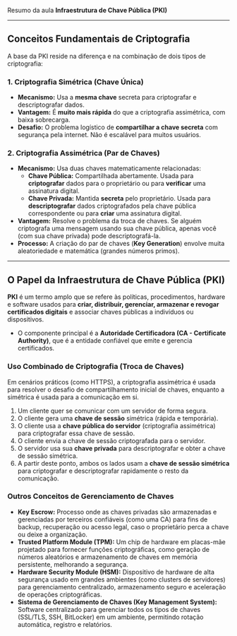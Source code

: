 Resumo da aula **Infraestrutura de Chave Pública (PKI)** 

---

## Conceitos Fundamentais de Criptografia

A base da PKI reside na diferença e na combinação de dois tipos de criptografia:

### 1. Criptografia Simétrica (Chave Única)
* **Mecanismo:** Usa a **mesma chave** secreta para criptografar e descriptografar dados.
* **Vantagem:** É **muito mais rápida** do que a criptografia assimétrica, com baixa sobrecarga.
* **Desafio:** O problema logístico de **compartilhar a chave secreta** com segurança pela internet. Não é escalável para muitos usuários.

### 2. Criptografia Assimétrica (Par de Chaves)
* **Mecanismo:** Usa duas chaves matematicamente relacionadas:
    * **Chave Pública:** Compartilhada abertamente. Usada para **criptografar** dados para o proprietário ou para **verificar** uma assinatura digital.
    * **Chave Privada:** Mantida **secreta** pelo proprietário. Usada para **descriptografar** dados criptografados pela chave pública correspondente ou para **criar** uma assinatura digital.
* **Vantagem:** Resolve o problema da troca de chaves. Se alguém criptografa uma mensagem usando sua chave pública, apenas você (com sua chave privada) pode descriptografá-la.
* **Processo:** A criação do par de chaves (**Key Generation**) envolve muita aleatoriedade e matemática (grandes números primos).

---

## O Papel da Infraestrutura de Chave Pública (PKI)

**PKI** é um termo amplo que se refere às políticas, procedimentos, hardware e software usados para **criar, distribuir, gerenciar, armazenar e revogar certificados digitais** e associar chaves públicas a indivíduos ou dispositivos.

* O componente principal é a **Autoridade Certificadora (CA - Certificate Authority)**, que é a entidade confiável que emite e gerencia certificados.

### Uso Combinado de Criptografia (Troca de Chaves)
Em cenários práticos (como HTTPS), a criptografia assimétrica é usada para resolver o desafio de compartilhamento inicial de chaves, enquanto a simétrica é usada para a comunicação em si.

1.  Um cliente quer se comunicar com um servidor de forma segura.
2.  O cliente gera uma **chave de sessão** simétrica (rápida e temporária).
3.  O cliente usa a **chave pública do servidor** (criptografia assimétrica) para criptografar essa chave de sessão.
4.  O cliente envia a chave de sessão criptografada para o servidor.
5.  O servidor usa sua **chave privada** para descriptografar e obter a chave de sessão simétrica.
6.  A partir deste ponto, ambos os lados usam a **chave de sessão simétrica** para criptografar e descriptografar rapidamente o resto da comunicação.

### Outros Conceitos de Gerenciamento de Chaves
* **Key Escrow:** Processo onde as chaves privadas são armazenadas e gerenciadas por terceiros confiáveis (como uma CA) para fins de backup, recuperação ou acesso legal, caso o proprietário perca a chave ou deixe a organização.
* **Trusted Platform Module (TPM):** Um chip de hardware em placas-mãe projetado para fornecer funções criptográficas, como geração de números aleatórios e armazenamento de chaves em memória persistente, melhorando a segurança.
* **Hardware Security Module (HSM):** Dispositivo de hardware de alta segurança usado em grandes ambientes (como clusters de servidores) para gerenciamento centralizado, armazenamento seguro e aceleração de operações criptográficas.
* **Sistema de Gerenciamento de Chaves (Key Management System):** Software centralizado para gerenciar todos os tipos de chaves (SSL/TLS, SSH, BitLocker) em um ambiente, permitindo rotação automática, registro e relatórios.